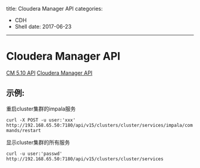 title: Cloudera Manager API
categories: 
- CDH
- Shell
date: 2017-06-23
---
# Cloudera Manager API
[CM 5.10 API](http://cloudera.github.io/cm_api/apidocs/v15/index.html)
[Cloudera Manager API](https://www.cloudera.com/documentation/enterprise/5-10-x/topics/cm_intro_api.html)
## 示例:
重启cluster集群的impala服务

`curl -X POST -u user:'xxx' http://192.168.65.50:7180/api/v15/clusters/cluster/services/impala/commands/restart`

显示cluster集群的所有服务

`curl -u user:'passwd' http://192.168.65.50:7180/api/v15/clusters/cluster/services`

